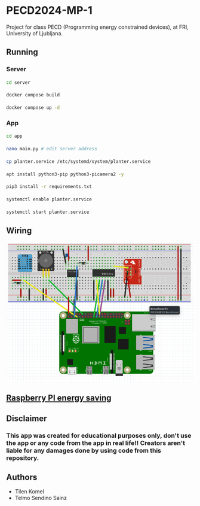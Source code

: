 # PECD2024-MP-1

Project for class PECD (Programming energy constrained devices), at FRI, University of Ljubljana.

## Running

### Server

```bash
cd server

docker compose build

docker compose up -d
```

### App

```bash
cd app

nano main.py # edit server address

cp planter.service /etc/systemd/system/planter.service

apt install python3-pip python3-picamera2 -y

pip3 install -r requirements.txt

systemctl enable planter.service

systemctl start planter.service
```

## Wiring

![Wiring diagram](https://raw.githubusercontent.com/KomelT/PECD2024-MP-1/refs/heads/main/wiring/wiring.png)

## [Raspberry PI energy saving](https://github.com/KomelT/PECD2024-MP-1/tree/main/energy_saving)

## Disclaimer

### This app was created for educational purposes only, don't use the app or any code from the app in real life!! Creators aren't liable for any damages done by using code from this repository.

## Authors

- Tilen Komel
- Telmo Sendino Sainz
